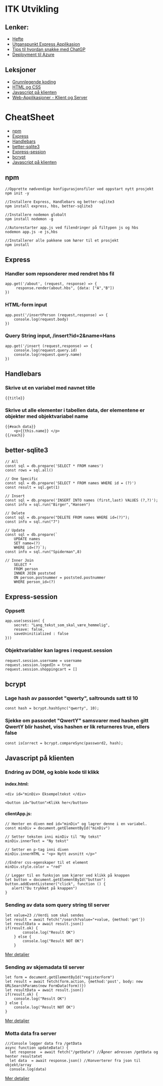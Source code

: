 # ITK Utvikling

## Lenker:
- [Hefte](https://indd.adobe.com/view/38062418-9d87-4b6e-b4fb-c907cd10f942)
- [Utganspunkt Express Applikasjon](https://github.com/boggarp/Express-Handlebars---Utganspunkt-v2)
- [Tips til hvordan snakke med ChatGP](https://github.com/boggarp/Utvikling/tree/main/Web-Applikasjoner%20-%20Klient%20og%20Server/Leksjon%2017%20-%20%C3%85%20snakke%20med%20chatGPT)
- [Deployment til Azure](https://github.com/boggarp/Utvikling/tree/main/Web-Applikasjoner%20-%20Klient%20og%20Server/Leksjon%2014%20-%20Azure%20Deployment)



## Leksjoner
- [Grunnlegende koding](https://github.com/boggarp/Utvikling/tree/main/Grunnlegende%20Koding)
- [HTML og CSS](https://github.com/boggarp/Utvikling/tree/main/HTML%20og%20CSS/)
- [Javascript på klienten](https://github.com/boggarp/Utvikling/tree/main/Javascript%20p%C3%A5%20klienten)
- [Web-Applikasjoner - Klient og Server](https://github.com/boggarp/Utvikling/tree/main/Web-Applikasjoner%20-%20Klient%20og%20Server)

# CheatSheet
- [npm](#npm)
- [Express](#express)
- [Handlebars](#handlebars)
- [better-sqlite3](#better-sqlite3)
- [Express-session](#express-session)
- [bcrypt](#bcrypt)
- [Javascript på klienten](#javascript-på-klienten)





## npm

``` 
//Opprette nødvendige konfigurasjonsfiler ved oppstart nytt prosjekt  
npm init -y 

//Installere Express, Handlebars og better-sqlite3 
npm install express, hbs, better-sqlite3

//Installere nodemon globalt
npm install nodemon -g  

//Autorestarter app.js ved filendringer på filtypen js og hbs
nodemon app.js -e js,hbs 

//Installerer alle pakkene som hører til et prosjekt
npm install 
```

## Express


### Handler som repsonderer med rendret hbs fil    
```
app.get('/about', (request, response) => {
     response.render(about.hbs", {data: ["A","B"])
})
```

### HTML-form input
```
app.post('/insertPerson (request,response) => {
    console.log(request.body)
})
```
### Query String input, /insert?id=2&name=Hans
```
app.get('/insert (request,response) => {
    console.log(request.query.id)
    console.log(request.query.name)
})
```

## Handlebars
### Skrive ut en variabel med navnet title
```
{{title}}
```
### Skrive ut alle elementer i tabellen data, der elementene er objekter med objektvariabel name
```
{{#each data}}
    <p>{{this.name}} </p>
{{/each}}
```

## better-sqlite3

```
// All
const sql = db.prepare('SELECT * FROM names')
const rows = sql.all()
```
```
// One Specific
const sql = db.prepare('SELECT * FROM names WHERE id = (?)')
const result = sql.get(1) 
```
```
// Insert
const sql = db.prepare('INSERT INTO names (first,last) VALUES (?,?)');
const info = sql.run("Birger","Hansen")
```
```
// Delete
const sql = db.prepare("DELETE FROM names WHERE id=(?)");
const info = sql.run("7")
```
```
// Update
const sql = db.prepare(`
	UPDATE names 
	SET name=(?) 
	WHERE id=(?)`);
const info = sql.run("Spiderman",8)
```
```
// Inner Join
    SELECT * 
    FROM person 
    INNER JOIN poststed
    ON person.postnummer = poststed.postnummer 
    WHERE person_id=(?)

```

## Express-session

### Oppsett
```
app.use(session( {
    secret: "Lang_tekst_som_skal_være_hemmelig",
    resave: false,
    saveUninitialized : false
}))
```
### Objektvariabler kan lagres i request.session
```
request.session.username = username
request.session.logedIn = true
request.session.shoppingcart = []
```


## bcrypt

### Lage hash av passordet "qwerty", saltrounds satt til 10
```
const hash = bcrypt.hashSync("qwerty", 10);
```
### Sjekke om passordet "QwertY" samsvarer med hashen gitt QwertY blir hashet, viss hashen er lik returneres true, ellers false
```
const isCorrect = bcrypt.compareSync(password2, hash);
```

## Javascript på klienten

### Endring av DOM, og koble kode til klikk

#### index.html:
```
<div id="minDiv> Eksempeltekst </div>

<button id="button">Klikk her</button>
```
#### clientApp.js:
```
// Henter en diven med id="minDiv" og lagrer denne i en variabel.
const minDiv = document.getElementById("minDiv")

// Setter teksten inni minDiv til "Ny tekst"
minDiv.innerText = "Ny tekst"

// Setter en p-tag inni diven
minDiv.innerHTML = "<p> Nytt avsnitt </p>"

//Endrer css-egenskaper til et element
minDiv.style.color = "red"

// Legger til en funksjon som kjører ved klikk på knappen
let button = document.getElementById("button")
button.addEventListener("click", function () {
   alert("Du trykket på knappen")
}
```

### Sending av data som query string til server
```
let value=23 //Verdi som skal sendes
let result = await fetch("/search?value="+value, {method:'get'})
let resultData = await result.json()
if(result.ok) {
        console.log("Result OK")
    } else {
        console.log("Result NOT OK")
    }
```
[Mer detaljer](https://github.com/boggarp/Utvikling/tree/main/Web-Applikasjoner%20-%20Klient%20og%20Server/Leksjon%2016%20-%20S%C3%B8k%20Funksjonalitet)



### Sending av skjemadata til server
```
let form = document.getElementById("registerForm")
let result = await fetch(form.action, {method:'post', body: new URLSearchParams(new FormData(form))})
let resultData = await result.json()
if(result.ok) {
    console.log("Result OK")
} else {
    console.log("Result NOT OK")
}
```
[Mer detaljer](https://github.com/boggarp/Utvikling/tree/main/Web-Applikasjoner%20-%20Klient%20og%20Server/Leksjon%2013%20-%20Post%20med%20Fetch)


### Motta data fra server
```
///Console logger data fra /getData
async function updateData() {
  let response  = await fetch("/getData") //Åpner adressen /getData og henter resultatet
  let data  = await response.json() //Konverterer fra json til objekt/array
  console.log(data)
```
[Mer detaljer](https://github.com/boggarp/Utvikling/tree/main/Web-Applikasjoner%20-%20Klient%20og%20Server/Leksjon%2008%20-%20Client%20Side%20Rendering)
